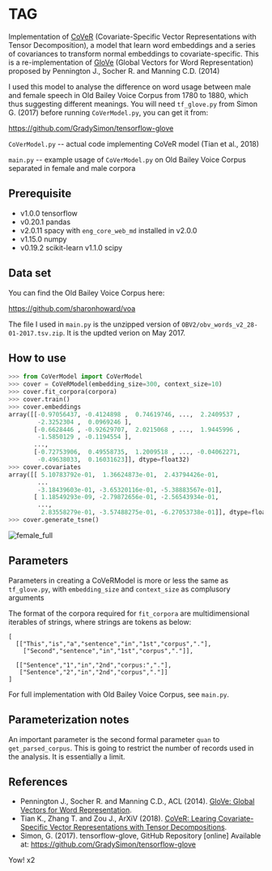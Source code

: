 # TAG
Implementation of [CoVeR](https://arxiv.org/abs/1802.07839) (Covariate-Specific Vector Representations with Tensor Decomposition), a model that learn word embeddings and a series of covariances to transform normal embeddings to covariate-specific. This is a re-implementation of [GloVe](http://nlp.stanford.edu/projects/glove/) (Global Vectors for Word Representation) proposed by Pennington J., Socher R. and Manning C.D. (2014)

I used this model to analyse the difference on word usage between male and female speech in Old Bailey Voice Corpus from 1780 to 1880, which thus suggesting different meanings. You will need `tf_glove.py` from Simon G. (2017) before running `CoVerModel.py`, you can get it from:

https://github.com/GradySimon/tensorflow-glove

`CoVerModel.py` -- actual code implementing CoVeR model (Tian et al., 2018)

`main.py` -- example usage of `CoVerModel.py` on Old Bailey Voice Corpus separated in female and male corpora

## Prerequisite
- v1.0.0 tensorflow
- v0.20.1 pandas
- v2.0.11 spacy with `eng_core_web_md` installed in v2.0.0
- v1.15.0 numpy
- v0.19.2 scikit-learn
  v1.1.0  scipy

## Data set
You can find the Old Bailey Voice Corpus here:

https://github.com/sharonhoward/voa

The file I used in `main.py` is the unzipped version of `OBV2/obv_words_v2_28-01-2017.tsv.zip`. It is the updted verion on May 2017.

## How to use
```python
>>> from CoVerModel import CoVerModel
>>> cover = CoVeRModel(embedding_size=300, context_size=10)
>>> cover.fit_corpora(corpora)
>>> cover.train()
>>> cover.embeddings
array([[-0.97056437, -0.4124898 ,  0.74619746, ...,  2.2409537 ,
        -2.3252304 ,  0.0969246 ],
       [-0.6628446 , -0.92629707,  2.0215068 , ...,  1.9445996 ,
        -1.5850129 , -0.1194554 ],
       ...,
       [-0.72753906,  0.49558735,  1.2009518 , ..., -0.04062271,
        -0.49638033,  0.16031623]], dtype=float32)
>>> cover.covariates
array([[ 5.10783792e-01,  1.36624873e-01,  2.43794426e-01,
        ...
        -3.18439603e-01, -3.65320116e-01, -5.38883567e-01],
       [ 1.18549293e-09, -2.79872656e-01, -2.56543934e-01,
        ...,
         2.83558279e-01, -3.57488275e-01, -6.27053738e-01]], dtype=float32)
>>> cover.generate_tsne()
```
![female_full](https://user-images.githubusercontent.com/28641434/44266037-ee920400-a220-11e8-8931-58706158bff4.png)

## Parameters

Parameters in creating a CoVeRModel is more or less the same as `tf_glove.py`, with `embedding_size` and `context_size` as complusory arguments

The format of the corpora required for `fit_corpora` are multidimensional iterables of strings, where strings are tokens as below:

```
[
  [["This","is","a","sentence","in","1st","corpus","."],
    ["Second","sentence","in","1st","corpus","."]],

  [["Sentence","1","in","2nd","corpus:","."],
   ["Sentence","2","in","2nd","corpus","."]]
]
 ```
For full implementation with Old Bailey Voice Corpus, see `main.py`.

## Parameterization notes

An important parameter is the second formal parameter `quan` to
`get_parsed_corpus`.  This is going to restrict the number of records used in the
analysis.  It is essentially a limit.

## References

- Pennington J., Socher R. and Manning C.D., ACL (2014). [GloVe: Global Vectors for Word Representation](https://www.aclweb.org/anthology/D14-1162).
- Tian K., Zhang T. and Zou J., ArXiV (2018). [CoVeR: Learing Covariate-Specific Vector Representations with Tensor Decompositions](https://arxiv.org/pdf/1802.07839.pdf).
- Simon, G. (2017). tensorflow-glove, GitHub Repository [online] Available at: https://github.com/GradySimon/tensorflow-glove

Yow! x2
